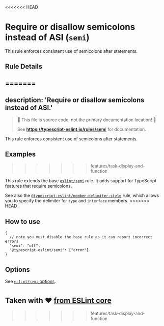 <<<<<<< HEAD
# Require or disallow semicolons instead of ASI (`semi`)

This rule enforces consistent use of semicolons after statements.

## Rule Details
=======
---
description: 'Require or disallow semicolons instead of ASI.'
---

> 🛑 This file is source code, not the primary documentation location! 🛑
>
> See **https://typescript-eslint.io/rules/semi** for documentation.

This rule enforces consistent use of semicolons after statements.

## Examples
>>>>>>> features/task-display-and-function

This rule extends the base [`eslint/semi`](https://eslint.org/docs/rules/semi) rule.
It adds support for TypeScript features that require semicolons.

See also the [`@typescript-eslint/member-delimiter-style`](member-delimiter-style.md) rule, which allows you to specify the delimiter for `type` and `interface` members.
<<<<<<< HEAD

## How to use

```jsonc
{
  // note you must disable the base rule as it can report incorrect errors
  "semi": "off",
  "@typescript-eslint/semi": ["error"]
}
```

## Options

See [`eslint/semi` options](https://eslint.org/docs/rules/semi#options).

<sup>Taken with ❤️ [from ESLint core](https://github.com/eslint/eslint/blob/master/docs/rules/semi.md)</sup>
=======
>>>>>>> features/task-display-and-function

